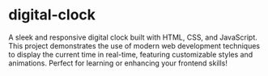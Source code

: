 # digital-clock
A sleek and responsive digital clock built with HTML, CSS, and JavaScript. This project demonstrates the use of modern web development techniques to display the current time in real-time, featuring customizable styles and animations. Perfect for learning or enhancing your frontend skills!
